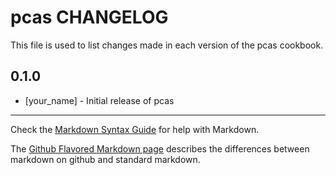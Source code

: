 pcas CHANGELOG
==============

This file is used to list changes made in each version of the pcas cookbook.

0.1.0
-----
- [your_name] - Initial release of pcas

- - -
Check the [Markdown Syntax Guide](http://daringfireball.net/projects/markdown/syntax) for help with Markdown.

The [Github Flavored Markdown page](http://github.github.com/github-flavored-markdown/) describes the differences between markdown on github and standard markdown.
